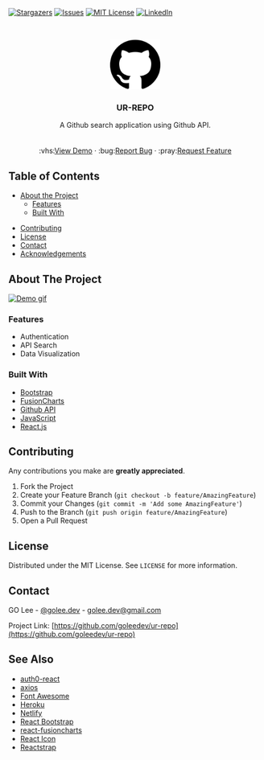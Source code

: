 <!--
*** Thanks for checking out this README Template. If you have a suggestion that would
*** make this better, please fork the repo and create a pull request or simply open
*** an issue with the tag "enhancement".
*** Thanks again! Now go create something AMAZING! :D
-->





<!-- PROJECT SHIELDS -->
<!--
*** I'm using markdown "reference style" links for readability.
*** Reference links are enclosed in brackets [ ] instead of parentheses ( ).
*** See the bottom of this document for the declaration of the reference variables
*** for contributors-url, forks-url, etc. This is an optional, concise syntax you may use.
*** https://www.markdownguide.org/basic-syntax/#reference-style-links
-->
[![Stargazers][stars-shield]][stars-url]
[![Issues][issues-shield]][issues-url]
[![MIT License][license-shield]][license-url]
[![LinkedIn][linkedin-shield]][linkedin-url]



<!-- PROJECT LOGO -->
<br />
<p align="center">
  <a href="https://github.com/goleedev/ur-repo">
    <img src="./src/images/github-logo.png" alt="Logo" width="100">
  </a>

  <h3 align="center">UR-REPO</h3>

  <p align="center">
    A Github search application using Github API.
    <br />
    <br />
    <br />
    :vhs:<a href="https://ur-repo.herokuapp.com/">View Demo</a>
    ·
    :bug:<a href="https://github.com/goleedev/ur-repo/issues">Report Bug</a>
    ·
    :pray:<a href="https://github.com/goleedev/ur-repo/issues">Request Feature</a>
  </p>
</p>



<!-- TABLE OF CONTENTS -->
## Table of Contents

* [About the Project](#about-the-project)
  * [Features](#features)
  * [Built With](#built-with)
<!-- * [Getting Started](#getting-started) -->
* [Contributing](#contributing)
* [License](#license)
* [Contact](#contact)
* [Acknowledgements](#acknowledgements)



<!-- ABOUT THE PROJECT -->
## About The Project

[![Demo gif][product-screenshot]](https://ur-repo.herokuapp.com/)

### Features

  - Authentication
  - API Search
  - Data Visualization

### Built With

* [Bootstrap](https://getbootstrap.com)
* [FusionCharts](https://www.fusioncharts.com/)
* [Github API](https://developer.github.com/v3/)
* [JavaScript](https://developer.mozilla.org/ko/docs/Web/JavaScript)
* [React.js](https://github.com/facebook/react)




<!-- GETTING STARTED -->
<!-- ## Getting Started

1. Clone the repo
```sh
git clone https://github.com/goleedev/ur-repo.git
```
2. Install NPM packages
```sh
npm install
``` -->





<!-- CONTRIBUTING -->
## Contributing

Any contributions you make are **greatly appreciated**.

1. Fork the Project
2. Create your Feature Branch (`git checkout -b feature/AmazingFeature`)
3. Commit your Changes (`git commit -m 'Add some AmazingFeature'`)
4. Push to the Branch (`git push origin feature/AmazingFeature`)
5. Open a Pull Request



<!-- LICENSE -->
## License

Distributed under the MIT License. See `LICENSE` for more information.



<!-- CONTACT -->
## Contact

GO Lee - [@golee.dev](https://www.instagram.com/golee.dev/) - golee.dev@gmail.com

Project Link: [https://github.com/goleedev/ur-repo](https://github.com/goleedev/ur-repo)


<!-- See Also -->
## See Also

* [auth0-react](https://github.com/auth0/auth0-react#readme)
* [axios](https://github.com/axios/axios)
* [Font Awesome](https://fontawesome.com)
* [Heroku](https://devcenter.heroku.com/)
* [Netlify](https://docs.netlify.com/)
* [React Bootstrap](https://react-bootstrap.github.io/)
* [react-fusioncharts](https://github.com/fusioncharts/react-fusioncharts-component)
* [React Icon](https://react-icons.github.io/react-icons/)
* [Reactstrap](https://reactstrap.github.io/)

<!-- MARKDOWN LINKS & IMAGES -->
<!-- https://www.markdownguide.org/basic-syntax/#reference-style-links -->
[stars-shield]: https://img.shields.io/github/stars/goleedev/ur-repo?style=social
[stars-url]: https://github.com/goleedev/ur-repo/stargazers
[issues-shield]: https://img.shields.io/github/issues-raw/goleedev/ur-repo
[issues-url]:  https://github.com/goleedev/ur-repo/issues
[license-shield]: https://img.shields.io/github/license/goleedev/ur-repo
[license-url]: https://github.com/goleedev/ur-repo/LICENSE.txt
[linkedin-shield]: https://img.shields.io/badge/-LinkedIn-black.svg?style=flat-square&logo=linkedin&colorB=555
[linkedin-url]: https://linkedin.com/in/goleedev
[product-screenshot]: ./src/images/github-search.gif

